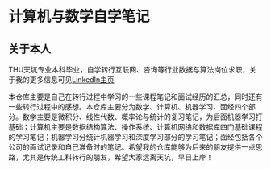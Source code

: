 # 计算机与数学自学笔记

## 关于本人

THU天坑专业本科毕业，自学转行互联网、咨询等行业数据与算法岗位求职，关于我的更多信息可见[LinkedIn主页](https://www.linkedin.com/in/jingxiangzhang/)

本仓库主要是自己在转行过程中学习的一些课程笔记和面试经历的汇总，同时还有一些转行过程中的感想。本仓库主要分为数学、计算机、机器学习、面经四个部分。数学主要是微积分、线性代数、概率论与统计的复习笔记，为后面机器学习打基础；计算机主要是数据结构算法、操作系统、计算机网络和数据库四门基础课程的学习笔记；机器学习分统计机器学习和深度学习部分的学习笔记；面经包括各个公司的面试记录和自己准备时的笔记。希望我的仓库能够为后来的朋友提供一点思路，尤其是传统工科转行的朋友，希望大家远离天坑，早日上岸！

